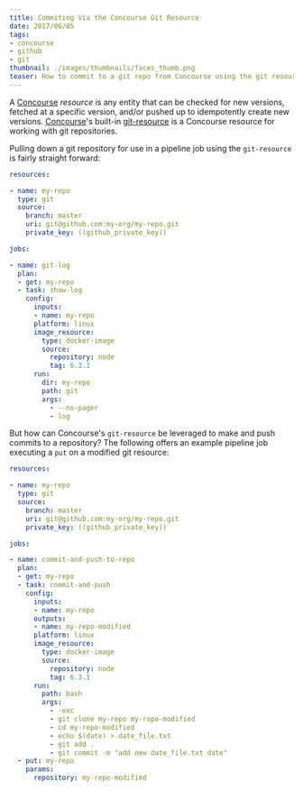 ```yaml
---
title: Commiting Via the Concourse Git Resource
date: 2017/06/05
tags:
- concourse
- github
- git
thumbnail: ./images/thumbnails/faces_thumb.png
teaser: How to commit to a git repo from Concourse using the git resource.
---
```


A [Concourse](http://concourse-ci.org) _resource_ is any entity that can be checked for new versions, fetched at a specific version, and/or pushed up to idempotently create new versions. [Concourse](http://concourse-ci.org)'s built-in [git-resource](https://github.com/concourse/git-resource) is a Concourse resource for working with git repositories.

Pulling down a git repository for use in a pipeline job using the `git-resource` is fairly straight forward:

```yaml
resources:

- name: my-repo
  type: git
  source:
    branch: master
    uri: git@github.com:my-org/my-repo.git
    private_key: ((github_private_key))

jobs:

- name: git-log
  plan:
  - get: my-repo
  - task: show-log
    config:
      inputs:
      - name: my-repo
      platform: linux
      image_resource:
        type: docker-image
        source:
          repository: node
          tag: 6.3.1
      run:
        dir: my-repo
        path: git
        args:
          - --no-pager
          - log
```

But how can Concourse's `git-resource` be leveraged to make and push commits to a repository? The following offers an example pipeline job executing a `put` on a modified git resource:

```yaml
resources:

- name: my-repo
  type: git
  source:
    branch: master
    uri: git@github.com:my-org/my-repo.git
    private_key: ((github_private_key))

jobs:

- name: commit-and-push-to-repo
  plan:
  - get: my-repo
  - task: commit-and-push
    config:
      inputs:
      - name: my-repo
      outputs:
      - name: my-repo-modified
      platform: linux
      image_resource:
        type: docker-image
        source:
          repository: node
          tag: 6.3.1
      run:
        path: bash
        args:
          - -exc
          - git clone my-repo my-repo-modified
          - cd my-repo-modified
          - echo $(date) > date_file.txt
          - git add .
          - git commit -m "add new date_file.txt date"
  - put: my-repo
    params:
      repository: my-repo-modified
```
